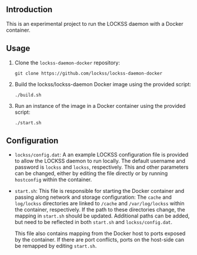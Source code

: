 ## Introduction
This is an experimental project to run the LOCKSS daemon with a Docker container.

## Usage
1. Clone the `lockss-daemon-docker` repository:

    ```
    git clone https://github.com/lockss/lockss-daemon-docker
    ```

2. Build the lockss/lockss-daemon Docker image using the provided script:

    ```
    ./build.sh
    ```

3. Run an instance of the image in a Docker container using the provided script:

    ```
    ./start.sh
    ```

## Configuration
* `lockss/config.dat`: A an example LOCKSS configuration file is provided to allow
the LOCKSS daemon to run locally. The default username and password is `lockss` and
`lockss`, respectively. This and other parameters can be changed, either by editing
the file directly or by running `hostconfig` within the container.

* `start.sh`: This file is responsible for starting the Docker container and passing
along network and storage configuration: The `cache` and `log/lockss` directories 
are linked to `/cache` and `/var/log/lockss` within the container, respectively. If 
the path to these directories change, the mapping in `start.sh` should be updated.
Additional paths can be added, but need to be reflected in both `start.sh` and 
`lockss/config.dat`.

    This file also contains mapping from the Docker host to ports exposed by the 
container. If there are port conflicts, ports on the host-side can be remapped by
editing `start.sh`.
